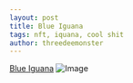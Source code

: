 ```yaml
---
layout: post
title: Blue Iguana
tags: nft, iquana, cool shit
author: threedeemonster
---
```


[Blue Iguana](https://opensea.io/assets/matic/0x2953399124f0cbb46d2cbacd8a89cf0599974963/32777365948444567512111620678314596383584422286408697133029101752777932013569)
![Image](https://lh3.googleusercontent.com/Vj9PCnf9Ohm-U4KSs1s-_J4vm0aqyuo3EZKP0xWVdnpeDkQZDA6se0m7dX0dAIwiKIYu9z3v_AuyYfqbznCgaLgn3tuvvIaAWu5okA=w600)